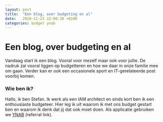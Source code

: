 ```yaml
---
layout: post
title:  "Een blog, over budgeting en al"
date:   2020-11-23 22:00:36 +0100
categories: budget ynab
---
```

# Een blog, over budgeting en al

Vandaag start ik een blog. Vooral voor mezelf maar ook voor jullie. De nadruk zal vooral liggen op budgetteren en hoe we daar in onze familie mee om gaan. Verder kan er ook een occasionele sport en IT-gerelateerde post voorbij komen.

### Wie ben ik?

Hallo, ik ben Stefan. Ik werk als een IAM architect en sinds kort ben ik een enthousiaste budgeteer. Hier leg ik uit waarom ik met ons budget gestart ben en waarom ik denk dat jij dat ook moet doen. Als applicatie gebruiken we [YNAB][YNAB] (referral link).

[YNAB]: https://ynab.com/referral/?ref=nK4-awM84GDPqxy7&utm_source=customer_referral